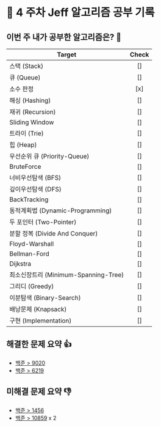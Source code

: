 <!-- README 양식 -->

# 📝 4 주차 Jeff 알고리즘 공부 기록 

## 이번 주 내가 공부한 알고리즘은? 🎯

<!--
- 도전 항목은 여러개 선택해도 좋습니다.! (되도록 한가지 권장.!)
- 선택한 항목 Check 란을 [x] 로 바꿔주세요.
- 다음 사이트에서 해당 주제에 대한 문제를 바로 찾을 수 있습니다.
    - https://www.acmicpc.net/problem/tags
 -->

Target                               | Check |
-------------------------------------| :----: |
스택 (Stack)                          |  []   |
큐 (Queue)                            |  []   |
소수 판정                               |  [x]   |
해싱 (Hashing)                         |  []   |
재귀 	(Recursion)                     |  []   |
Sliding Window                        |  []   |
트라이 (Trie)                           |  []   |
힙 (Heap)                              |  []   |
우선순위 큐 (Priority-Queue)             |  []   |
BruteForce                            |  []   |
너비우선탐색 (BFS)                        |  []   |
깊이우선탐색 (DFS)                        |  []   |
BackTracking                           |  []   |
동적계획법 (Dynamic-Programming)          |  []   |
두 포인터 (Two-Pointer)                   |  []   |
분할 정복 (Divide And Conquer)            |  []   |
Floyd-Warshall                          |  []   |
Bellman-Ford                            |  []   |
Dijkstra                                |  []   |
최소신장트리 (Minimum-Spanning-Tree)       |  []   |
그리디 (Greedy)                          |  []   |
이분탐색 (Binary-Search)                  |  []   |
배낭문제 (Knapsack)                       |  []   |
구현 (Implementation)                    |  []   |

## 해결한 문제 요약 👍
<!--
다음과 같이 작성해주세요.!!

ex)
  - [문제이름](문제링크)
  - [문제이름](문제링크)
  - [문제이름](문제링크)
 -->
 - [백준 > 9020](https://www.acmicpc.net/problem/9020)
 - [백준 > 6219](https://www.acmicpc.net/problem/6219)


## 미해결 문제 요약 👎
<!--
다음과 같이 작성해주세요.!!

ex)
  - [문제이름](문제링크)
  - [문제이름](문제링크)
  - [문제이름](문제링크)
 -->
- [백준 > 1456](https://www.acmicpc.net/problem/1456)
- [백준 > 10859](https://www.acmicpc.net/problem/10859) x 2